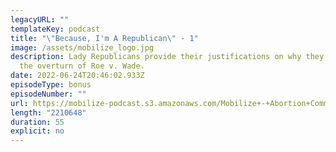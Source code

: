 ```yaml
---
legacyURL: ""
templateKey: podcast
title: "\"Because, I'm A Republican\" - 1"
image: /assets/mobilize_logo.jpg
description: Lady Republicans provide their justifications on why they support
  the overturn of Roe v. Wade.
date: 2022-06-24T20:46:02.933Z
episodeType: bonus
episodeNumber: ""
url: https://mobilize-podcast.s3.amazonaws.com/Mobilize+-+Abortion+Commercial+2+-+Ali+Levin.mp3
length: "2210648"
duration: 55
explicit: no
---
```

